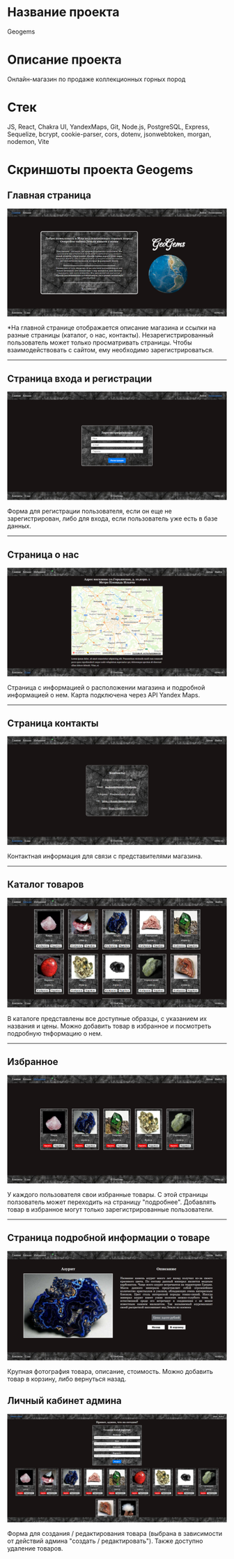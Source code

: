# Название проекта

Geogems

# Описание проекта

Онлайн-магазин по продаже коллекционных горных пород

# Стек

JS, React, Chakra UI, YandexMaps, Git, Node.js, PostgreSQL, Express, Sequelize, bcrypt, cookie-parser, cors, dotenv, jsonwebtoken, morgan, nodemon, Vite

# Скриншоты проекта Geogems

## Главная страница

![Главная страница](./images/Screenshot%202024-08-07%20120315.png)

*На главной странице отображается описание магазина и ссылки на разные страницы (каталог, о нас, контакты). Незарегистрированный пользователь может только просматривать страницы. Чтобы взаимодействовать с сайтом, ему необходимо зарегистрироваться.

---

## Страница входа и регистрации

![Страница входа и регистрации](images/Screenshot%202024-08-07%20120343.png)

Форма для регистрации пользователя, если он еще не зарегистрирован, либо для входа, если пользователь уже есть в базе данных.

---

## Страница о нас

![Страница входа и регистрации](images/Screenshot%202024-08-07%20120421.png)

Страница с информацией о расположении магазина и подробной информацией о нем. Карта подключена через API Yandex Maps.

---

## Страница контакты

![Страница контакты](images/Screenshot%202024-08-07%20120429.png)

Контактная информация для связи с представителями магазина.

---

## Каталог товаров

![Каталог товаров](images/Screenshot%202024-08-07%20120443.png)

В каталоге представлены все доступные образцы, с указанием их названия и цены. Можно добавить товар в избранное и посмотреть подробную тнформацию о нем.

---

## Избранное

![Избранное](images/Screenshot%202024-08-07%20120505.png)

У каждого пользователя свои избранные товары. С этой страницы ползователь может переходить на страницу "подробнее". Добавлять товар в избранное могут только зарегистрированные пользователи.

---

## Страница подробной информации о товаре

![Избранное](images/Screenshot%202024-08-07%20120520.png)

Крупная фотография товара, описание, стоимость. Можно добавить товар в корзину, либо вернуться назад.

## Личный кабинет админа

![Избранное](images/Screenshot%202024-08-07%20120601.png)

Форма для создания / редактирования товара (выбрана в зависимости от действий админа "создать / редактировать"). Также доступно удаление товаров.
